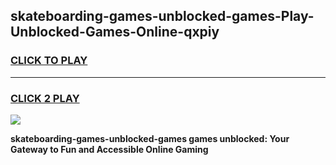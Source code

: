 
## skateboarding-games-unblocked-games-Play-Unblocked-Games-Online-qxpiy
<h3>
<a href="https://premium76.site?title=skateboarding-games-unblocked-games&ref=25A">CLICK TO PLAY</a></h3>
<hr>

<h3>
<a href="https://premium76.site?title=skateboarding-games-unblocked-games&ref=25A">CLICK 2 PLAY</a>
  
</h3>

<a href="https://premium76.site?title=skateboarding-games-unblocked-games&ref=25A"><img src="https://clearcache.store/games.png"></a>


**skateboarding-games-unblocked-games games unblocked: Your Gateway to Fun and Accessible Online Gaming**
